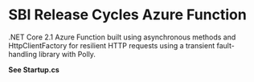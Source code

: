 # SBI Release Cycles Azure Function

.NET Core 2.1 Azure Function built using asynchronous methods and HttpClientFactory for resilient HTTP requests using a transient fault-handling library with Polly.

**See Startup.cs**
